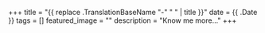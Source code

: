 +++
title =  "{{ replace .TranslationBaseName "-" " " | title }}"
date = {{ .Date }}
tags = []
featured_image = ""
description = "Know me more..."
+++
